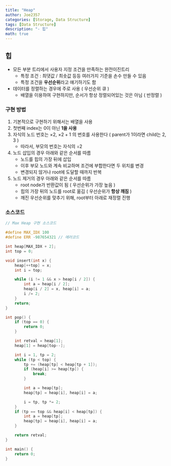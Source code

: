 ```yaml
---
title: "Heap"
author: Joe2357
categories: [Storage, Data Structure]
tags: [Data Structure]
description: "- 힙"
math: true
---
```




## 힙
  - 모든 부분 트리에서 사용자 지정 조건을 만족하는 완전이진트리
      - 특정 조건 : 최댓값 / 최솟값 등등 여러가지 기준을 손수 만들 수 있음
      - 특정 조건을 **우선순위**라고 얘기하기도 함
- 데이터를 정렬하는 경우에 주로 사용 ( 우선순위 큐 )
  - 배열을 이용하여 구현하지만, 순서가 항상 정렬되어있는 것은 아님 ( 반정렬 )



### 구현 방법

  1. 기본적으로 구현하기 위해서는 배열을 사용
  2. 첫번째 index는 0이 아닌 **1을 사용**
  3. 자식의 노드 번호는 $\times 2$, $\times 2 + 1$ 의 번호를 사용한다 ( parent가 1이라면 child는 2, 3 )
     * 따라서, 부모의 번호는 자식의 $\div 2$
  4. 노드 삽입의 경우 아래와 같은 순서를 따름
     * 노드를 힙의 가장 뒤에 삽입
     * 이후 부모 노드와 계속 비교하며 조건에 부합한다면 두 위치를 변경
     * 변경되지 않거나 root에 도달할 때까지 반복
  5. 노드 제거의 경우 아래와 같은 순서를 따름
     * root node가 반환값이 됨 ( 우선순위가 가장 높음 )
     * 힙의 가장 뒤의 노드를 root로 옮김 ( 우선순위가 **항상 깨짐** )
     * 깨진 우선순위를 맞추기 위해, root부터 아래로 재정렬 진행



### 소스코드

```c
// Max Heap 구현 소스코드

#define MAX_IDX 100
#define ERR -987654321 // 에러코드

int heap[MAX_IDX + 2];
int top = 0;

void insert(int x) {
    heap[++top] = x;
    int i = top;

    while (i != 1 && x > heap[i / 2]) {
        int a = heap[i / 2];
        heap[i / 2] = x, heap[i] = a;
        i /= 2;
    }
    return;
}

int pop() {
    if (top == 0) {
        return 0;
    }

    int retval = heap[1];
    heap[1] = heap[top--];

    int i = 1, tp = 2;
    while (tp < top) {
        tp += (heap[tp] < heap[tp + 1]);
        if (heap[i] >= heap[tp]) {
            break;
        }

        int a = heap[tp];
        heap[tp] = heap[i], heap[i] = a;

        i = tp, tp *= 2;
    }
    if (tp == top && heap[i] < heap[tp]) {
        int a = heap[tp];
        heap[tp] = heap[i], heap[i] = a;
    }

    return retval;
}

int main() {
    return 0;
}
```

